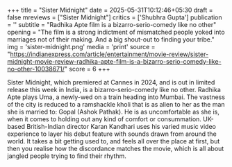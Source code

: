 +++
title = "Sister Midnight"
date = 2025-05-31T10:12:46+05:30
draft = false
mreviews = ["Sister Midnight"]
critics = ['Shubhra Gupta']
publication = ''
subtitle = "Radhika Apte film is a bizarro-serio-comedy like no other"
opening = "The film is a strong indictment of mismatched people yoked into marriages not of their making. And a big shout-out to finding your tribe."
img = 'sister-midnight.png'
media = 'print'
source = "https://indianexpress.com/article/entertainment/movie-review/sister-midnight-movie-review-radhika-apte-film-is-a-bizarro-serio-comedy-like-no-other-10038671/"
score = 6
+++

Sister Midnight, which premiered at Cannes in 2024, and is out in limited release this week in India, is a bizarro-serio-comedy like no other. Radhika Apte plays Uma, a newly-wed on a train heading into Mumbai. The vastness of the city is reduced to a ramshackle kholi that is as alien to her as the man she is married to: Gopal (Ashok Pathak). He is as uncomfortable as she is, when it comes to holding out any kind of comfort or consummation. UK-based British-Indian director Karan Kandhari uses his varied music video experience to layer his debut feature with sounds drawn from around the world. It takes a bit getting used to, and feels all over the place at first, but then you realise how the discordance matches the movie, which is all about jangled people trying to find their rhythm.
